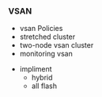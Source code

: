 ### VSAN
  - vsan Policies
  - stretched cluster
  - two-node vsan cluster
  - monitoring vsan

* impliment
  - hybrid
  - all flash
